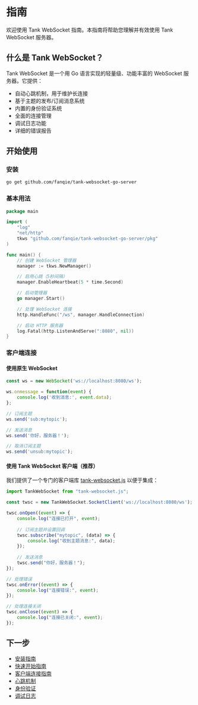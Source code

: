 # 指南

欢迎使用 Tank WebSocket 指南。本指南将帮助您理解并有效使用 Tank WebSocket 服务器。

## 什么是 Tank WebSocket？

Tank WebSocket 是一个用 Go 语言实现的轻量级、功能丰富的 WebSocket 服务器。它提供：

- 自动心跳机制，用于维护长连接
- 基于主题的发布/订阅消息系统
- 内置的身份验证系统
- 全面的连接管理
- 调试日志功能
- 详细的错误报告

## 开始使用

### 安装

```bash
go get github.com/fanqie/tank-websocket-go-server
```

### 基本用法

```go
package main

import (
    "log"
    "net/http"
    tkws "github.com/fanqie/tank-websocket-go-server/pkg"
)

func main() {
    // 创建 WebSocket 管理器
    manager := tkws.NewManager()

    // 启用心跳（5秒间隔）
    manager.EnableHeartbeat(5 * time.Second)

    // 启动管理器
    go manager.Start()

    // 处理 WebSocket 连接
    http.HandleFunc("/ws", manager.HandleConnection)

    // 启动 HTTP 服务器
    log.Fatal(http.ListenAndServe(":8080", nil))
}
```

### 客户端连接

#### 使用原生 WebSocket

```javascript
const ws = new WebSocket('ws://localhost:8080/ws');

ws.onmessage = function(event) {
    console.log('收到消息:', event.data);
};

// 订阅主题
ws.send('sub:mytopic');

// 发送消息
ws.send('你好，服务器！');

// 取消订阅主题
ws.send('unsub:mytopic');
```

#### 使用 Tank WebSocket 客户端（推荐）

我们提供了一个专门的客户端库 [tank-websocket.js](https://github.com/fanqie/tank-websocket.js) 以便于集成：

```javascript
import TankWebSocket from "tank-websocket.js";

const twsc = new TankWebSocket.SocketClient('ws://localhost:8080/ws');

twsc.onOpen((event) => {
    console.log("连接已打开", event);
    
    // 订阅主题并设置回调
    twsc.subscribe("mytopic", (data) => {
        console.log("收到主题消息:", data);
    });
    
    // 发送消息
    twsc.send("你好，服务器！");
});

// 处理错误
twsc.onError((event) => {
    console.log("连接错误:", event);
});

// 处理连接关闭
twsc.onClose((event) => {
    console.log("连接已关闭:", event);
});
```

## 下一步

- [安装指南](./installation.md)
- [快速开始指南](./quick-start.md)
- [客户端连接指南](./client-connection.md)
- [心跳机制](./heartbeat.md)
- [身份验证](./authentication.md)
- [调试日志](./debug-logging.md) 